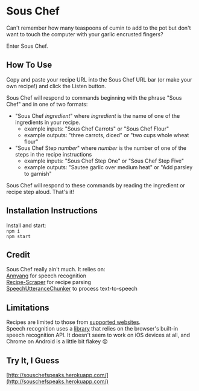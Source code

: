 # Sous Chef
Can't remember how many teaspoons of cumin to add to the pot but don't want to touch the computer with your garlic encrusted fingers?

Enter Sous Chef.

## How To Use

Copy and paste your recipe URL into the Sous Chef URL bar (or make your own recipe!) and click the Listen button.

Sous Chef will respond to commands beginning with the phrase "Sous Chef" and in one of two formats:

* "Sous Chef *ingredient*" where *ingredient* is the name of one of the ingredients in your recipe.
  * example inputs: "Sous Chef Carrots" or "Sous Chef Flour"
  * example outputs: "three carrots, diced" or "two cups whole wheat flour"
* "Sous Chef Step *number*" where *number* is the number of one of the steps in the recipe instructions
  * example inputs: "Sous Chef Step One" or "Sous Chef Step Five"
  * example outputs: "Sautee garlic over medium heat" or "Add parsley to garnish"

Sous Chef will respond to these commands by reading the ingredient or recipe step aloud. That's it!

## Installation Instructions

Install and start:  
`npm i`  
`npm start`  

## Credit

Sous Chef really ain't much. It relies on:  
[Annyang](https://github.com/TalAter/annyang/) for speech recognition  
[Recipe-Scraper](https://github.com/jadkins89/Recipe-Scraper) for recipe parsing  
[SpeechUtteranceChunker](https://gist.github.com/woollsta/2d146f13878a301b36d7#file-chunkify-js) to process text-to-speech  

## Limitations

Recipes are limited to those from [supported websites](https://github.com/jadkins89/Recipe-Scraper#supported-websites).  
Speech recognition uses a [library](https://github.com/TalAter/annyang/) that relies on the browser's built-in speech recognition API. It doesn't seem to work on iOS devices at all, and Chrome on Android is a little bit flakey 😞

## Try It, I Guess

[http://souschefspeaks.herokuapp.com/](http://souschefspeaks.herokuapp.com/)
